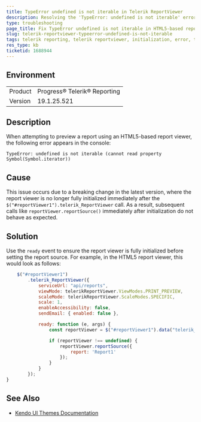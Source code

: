 ```yaml
---
title: TypeError undefined is not iterable in Telerik ReportViewer
description: Resolving the 'TypeError: undefined is not iterable' error when previewing a report with Telerik ReportViewer.
type: troubleshooting
page_title: Fix TypeError undefined is not iterable in HTML5-based report viewer
slug: telerik-reportviewer-typeerror-undefined-is-not-iterable
tags: telerik reporting, telerik reportviewer, initialization, error, typeerror, javascript
res_type: kb
ticketid: 1688944
---
```


## Environment
<table>
<tbody>
<tr>
<td>Product</td>
<td>
Progress® Telerik® Reporting
</td>
</tr>
<tr>
<td>Version</td>
<td>19.1.25.521</td>
</tr>
</tbody>
</table>

## Description

When attempting to preview a report using an HTML5-based report viewer, the following error appears in the console:

`TypeError: undefined is not iterable (cannot read property Symbol(Symbol.iterator))`

## Cause

This issue occurs due to a breaking change in the latest version, where the report viewer is no longer fully initialized immediately after the `$("#reportViewer1").telerik_ReportViewer` call. As a result, subsequent calls like `reportViewer.reportSource()` immediately after initialization do not behave as expected.

## Solution

Use the `ready` event to ensure the report viewer is fully initialized before setting the report source. For example, in the HTML5 report viewer, this would look as follows:

````javascript
    $("#reportViewer1")
        .telerik_ReportViewer({
            serviceUrl: "api/reports",
            viewMode: telerikReportViewer.ViewModes.PRINT_PREVIEW,
            scaleMode: telerikReportViewer.ScaleModes.SPECIFIC,
            scale: 1,
            enableAccessibility: false,
            sendEmail: { enabled: false },

            ready: function (e, args) {
                const reportViewer = $("#reportViewer1").data("telerik_ReportViewer");

                if (reportViewer !== undefined) {
                    reportViewer.reportSource({
                        report: 'Report1'
                    });
                }
            }
        });
}
````

## See Also

- [Kendo UI Themes Documentation](https://docs.telerik.com/kendo-ui/styles-and-layout/themes-overview)
